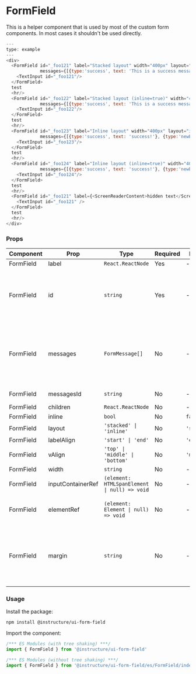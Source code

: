 # FormField


This is a helper component that is used by most of the custom form
components. In most cases it shouldn't be used directly.

```js
---
type: example
---
<div>
  <FormField id="_foo121" label="Stacked layout" width="400px" layout="stacked"
             messages={[{type:'success', text: 'This is a success message'}, {type:'newError', text: 'An error message. It will wrap if the text is longer than the width of the container.'}]}>
    <TextInput id="_foo121"/>
  </FormField>
  test
  <hr/>
  <FormField id="_foo122" label="Stacked layout (inline=true)" width="400px" layout="stacked" inline
             messages={[{type:'success', text: 'This is a success message'}, {type:'newError', text: 'An error message. It will wrap if the text is longer than the width of the container.'}]}>
    <TextInput id="_foo122"/>
  </FormField>
  test
  <hr/>
  <FormField id="_foo123" label="Inline layout" width="400px" layout="inline"
             messages={[{type:'success', text: 'success!'}, {type:'newError', text: 'An error message. It will wrap if the text is longer than the width of the container.'}]}>
    <TextInput id="_foo123"/>
  </FormField>
  test
  <hr/>
  <FormField id="_foo124" label="Inline layout (inline=true)" width="400px" layout="inline" inline
             messages={[{type:'success', text: 'success!'}, {type:'newError', text: 'An error message. It will wrap if the text is longer than the width of the container.'}]}>
    <TextInput id="_foo124"/>
  </FormField>
  test
  <hr/>
  <FormField id="_foo121" label={<ScreenReaderContent>hidden text</ScreenReaderContent>} width="400px" layout="stacked">
    <TextInput id="_foo121" />
  </FormField>
  test
  <hr/>
</div>
```


### Props

| Component | Prop | Type | Required | Default | Description |
|-----------|------|------|----------|---------|-------------|
| FormField | label | `React.ReactNode` | Yes | - |  |
| FormField | id | `string` | Yes | - | the id of the input (to link it to its label for a11y). Applied as the `for` HTML prop on the label. |
| FormField | messages | `FormMessage[]` | No | - | Array of objects with shape: `{ text: React.ReactNode, type: One of: ['newError', 'error', 'hint', 'success', 'screenreader-only'] }` |
| FormField | messagesId | `string` | No | - | id for the form field messages |
| FormField | children | `React.ReactNode` | No | - |  |
| FormField | inline | `bool` | No | `false` |  |
| FormField | layout | `'stacked' \| 'inline'` | No | `'stacked'` |  |
| FormField | labelAlign | `'start' \| 'end'` | No | `'end'` |  |
| FormField | vAlign | `'top' \| 'middle' \| 'bottom'` | No | `'middle'` |  |
| FormField | width | `string` | No | - |  |
| FormField | inputContainerRef | `(element: HTMLSpanElement \| null) => void` | No | - |  |
| FormField | elementRef | `(element: Element \| null) => void` | No | - | provides a reference to the underlying html root element |
| FormField | margin | `string` | No | - | Margin around the component. Accepts a `Spacing` token. See token values and example usage in [this guide](https://instructure.design/#layout-spacing). |

### Usage

Install the package:

```shell
npm install @instructure/ui-form-field
```

Import the component:

```javascript
/*** ES Modules (with tree shaking) ***/
import { FormField } from '@instructure/ui-form-field'

/*** ES Modules (without tree shaking) ***/
import { FormField } from '@instructure/ui-form-field/es/FormField/index'
```

